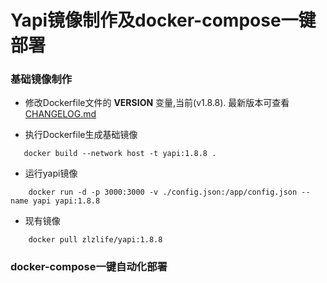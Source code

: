 # Yapi镜像制作及docker-compose一键部署

### 基础镜像制作

* 修改Dockerfile文件的 **VERSION** 变量,当前(v1.8.8). 最新版本可查看 [CHANGELOG.md](https://github.com/YMFE/yapi/blob/master/CHANGELOG.md) 

* 执行Dockerfile生成基础镜像

```
   docker build --network host -t yapi:1.8.8 .
```

* 运行yapi镜像

```
    docker run -d -p 3000:3000 -v ./config.json:/app/config.json --name yapi yapi:1.8.8
```

* 现有镜像

```
    docker pull zlzlife/yapi:1.8.8 
```

### docker-compose一键自动化部署
